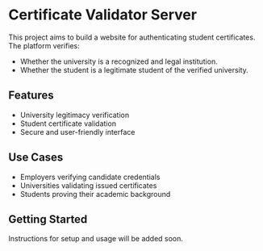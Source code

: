 # Certificate Validator Server

This project aims to build a website for authenticating student certificates. The platform verifies:

- Whether the university is a recognized and legal institution.
- Whether the student is a legitimate student of the verified university.

## Features

- University legitimacy verification
- Student certificate validation
- Secure and user-friendly interface

## Use Cases

- Employers verifying candidate credentials
- Universities validating issued certificates
- Students proving their academic background

## Getting Started

Instructions for setup and usage will be added soon.